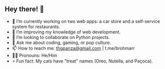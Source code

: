 ## Hey there! 👋

- 🔭 I’m currently working on two web apps: a car store and a self-service system for restaurants.
- 🌱 I’m improving my knowledge of web development.
- 🤝 I’m looking to collaborate on Python projects.
- 💬 Ask me about coding, gaming, or pop culture.
- 📫 How to reach me: thgpanza@gmail.com | t.me/brohmarr 
- 🧔‍♂️ Pronouns: He/Him
- ⚡ Fun fact: My cats have "treat" names (Oreo, Nutella, and Paçoca).
